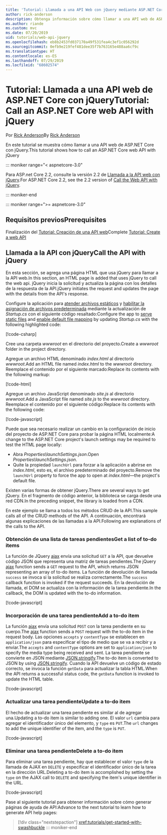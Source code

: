 ```yaml
---
title: 'Tutorial: Llamada a una API Web con jQuery mediante ASP.NET Core'
author: rick-anderson
description: Obtenga información sobre cómo llamar a una API web de ASP.NET Core con jQuery.
ms.author: riande
ms.custom: mvc
ms.date: 07/20/2019
uid: tutorials/web-api-jquery
ms.openlocfilehash: eb8b2453fd037170a49f531fea4c3ef1c056292d
ms.sourcegitcommit: 0efb9e219fef481dee35f7b763165e488aa6cf9c
ms.translationtype: HT
ms.contentlocale: es-ES
ms.lasthandoff: 07/29/2019
ms.locfileid: "68602574"
---
```

# <a name="tutorial-call-an-aspnet-core-web-api-with-jquery"></a><span data-ttu-id="cffd5-103">Tutorial: Llamada a una API web de ASP.NET Core con jQuery</span><span class="sxs-lookup"><span data-stu-id="cffd5-103">Tutorial: Call an ASP.NET Core web API with jQuery</span></span>

<span data-ttu-id="cffd5-104">Por [Rick Anderson](https://twitter.com/RickAndMSFT)</span><span class="sxs-lookup"><span data-stu-id="cffd5-104">By [Rick Anderson](https://twitter.com/RickAndMSFT)</span></span>

<span data-ttu-id="cffd5-105">En este tutorial se muestra cómo llamar a una API web de ASP.NET Core con jQuery.</span><span class="sxs-lookup"><span data-stu-id="cffd5-105">This tutorial shows how to call an ASP.NET Core web API with jQuery</span></span>

::: moniker range="< aspnetcore-3.0"

<span data-ttu-id="cffd5-106">Para ASP.net Core 2.2, consulte la versión 2.2 de [Llamada a la API web con jQuery](xref:tutorials/first-web-api#call-the-api-with-jquery).</span><span class="sxs-lookup"><span data-stu-id="cffd5-106">For ASP.NET Core 2.2, see the 2.2 version of [Call the Web API with jQuery](xref:tutorials/first-web-api#call-the-api-with-jquery).</span></span>

::: moniker-end

::: moniker range=">= aspnetcore-3.0"

## <a name="prerequisites"></a><span data-ttu-id="cffd5-107">Requisitos previos</span><span class="sxs-lookup"><span data-stu-id="cffd5-107">Prerequisites</span></span>

<span data-ttu-id="cffd5-108">Finalización del [Tutorial: Creación de una API web](xref:tutorials/first-web-api)</span><span class="sxs-lookup"><span data-stu-id="cffd5-108">Complete [Tutorial: Create a web API](xref:tutorials/first-web-api)</span></span>

## <a name="call-the-api-with-jquery"></a><span data-ttu-id="cffd5-109">Llamada a la API con jQuery</span><span class="sxs-lookup"><span data-stu-id="cffd5-109">Call the API with jQuery</span></span>

<span data-ttu-id="cffd5-110">En esta sección, se agrega una página HTML que usa jQuery para llamar a la API web.</span><span class="sxs-lookup"><span data-stu-id="cffd5-110">In this section, an HTML page is added that uses jQuery to call the web api.</span></span> <span data-ttu-id="cffd5-111">jQuery inicia la solicitud y actualiza la página con los detalles de la respuesta de la API.</span><span class="sxs-lookup"><span data-stu-id="cffd5-111">jQuery initiates the request and updates the page with the details from the API's response.</span></span>

<span data-ttu-id="cffd5-112">Configure la aplicación para [atender archivos estáticos](/dotnet/api/microsoft.aspnetcore.builder.staticfileextensions.usestaticfiles#Microsoft_AspNetCore_Builder_StaticFileExtensions_UseStaticFiles_Microsoft_AspNetCore_Builder_IApplicationBuilder_) y [habilitar la asignación de archivos predeterminada](/dotnet/api/microsoft.aspnetcore.builder.defaultfilesextensions.usedefaultfiles#Microsoft_AspNetCore_Builder_DefaultFilesExtensions_UseDefaultFiles_Microsoft_AspNetCore_Builder_IApplicationBuilder_) mediante la actualización de *Startup.cs* con el siguiente código resaltado:</span><span class="sxs-lookup"><span data-stu-id="cffd5-112">Configure the app to [serve static files](/dotnet/api/microsoft.aspnetcore.builder.staticfileextensions.usestaticfiles#Microsoft_AspNetCore_Builder_StaticFileExtensions_UseStaticFiles_Microsoft_AspNetCore_Builder_IApplicationBuilder_) and [enable default file mapping](/dotnet/api/microsoft.aspnetcore.builder.defaultfilesextensions.usedefaultfiles#Microsoft_AspNetCore_Builder_DefaultFilesExtensions_UseDefaultFiles_Microsoft_AspNetCore_Builder_IApplicationBuilder_) by updating *Startup.cs* with the following highlighted code:</span></span>

[!code-csharp[](first-web-api/samples/3.0/TodoApi/StartupJquery.cs?highlight=8-9&name=snippet_configure)]

<span data-ttu-id="cffd5-113">Cree una carpeta *wwwroot* en el directorio del proyecto.</span><span class="sxs-lookup"><span data-stu-id="cffd5-113">Create a *wwwroot* folder in the project directory.</span></span>

<span data-ttu-id="cffd5-114">Agregue un archivo HTML denominado *index.html* al directorio *wwwroot*.</span><span class="sxs-lookup"><span data-stu-id="cffd5-114">Add an HTML file named *index.html* to the *wwwroot* directory.</span></span> <span data-ttu-id="cffd5-115">Reemplace el contenido por el siguiente marcado:</span><span class="sxs-lookup"><span data-stu-id="cffd5-115">Replace its contents with the following markup:</span></span>

[!code-html[](first-web-api/samples/3.0/TodoApi/wwwroot/index.html)]

<span data-ttu-id="cffd5-116">Agregue un archivo JavaScript denominado *site.js* al directorio *wwwroot*.</span><span class="sxs-lookup"><span data-stu-id="cffd5-116">Add a JavaScript file named *site.js* to the *wwwroot* directory.</span></span> <span data-ttu-id="cffd5-117">Reemplace el contenido por el siguiente código:</span><span class="sxs-lookup"><span data-stu-id="cffd5-117">Replace its contents with the following code:</span></span>

[!code-javascript[](first-web-api/samples/3.0/TodoApi/wwwroot/site.js?name=snippet_SiteJs)]

<span data-ttu-id="cffd5-118">Puede que sea necesario realizar un cambio en la configuración de inicio del proyecto de ASP.NET Core para probar la página HTML localmente:</span><span class="sxs-lookup"><span data-stu-id="cffd5-118">A change to the ASP.NET Core project's launch settings may be required to test the HTML page locally:</span></span>

* <span data-ttu-id="cffd5-119">Abra *Properties\launchSettings.json*.</span><span class="sxs-lookup"><span data-stu-id="cffd5-119">Open *Properties\launchSettings.json*.</span></span>
* <span data-ttu-id="cffd5-120">Quite la propiedad `launchUrl` para forzar a la aplicación a abrirse en *index.html*, esto es, el archivo predeterminado del proyecto.</span><span class="sxs-lookup"><span data-stu-id="cffd5-120">Remove the `launchUrl` property to force the app to open at *index.html*&mdash;the project's default file.</span></span>

<span data-ttu-id="cffd5-121">Existen varias formas de obtener jQuery.</span><span class="sxs-lookup"><span data-stu-id="cffd5-121">There are several ways to get jQuery.</span></span> <span data-ttu-id="cffd5-122">En el fragmento de código anterior, la biblioteca se carga desde una red CDN.</span><span class="sxs-lookup"><span data-stu-id="cffd5-122">In the preceding snippet, the library is loaded from a CDN.</span></span>

<span data-ttu-id="cffd5-123">En este ejemplo se llama a todos los métodos CRUD de la API.</span><span class="sxs-lookup"><span data-stu-id="cffd5-123">This sample calls all of the CRUD methods of the API.</span></span> <span data-ttu-id="cffd5-124">A continuación, encontrará algunas explicaciones de las llamadas a la API.</span><span class="sxs-lookup"><span data-stu-id="cffd5-124">Following are explanations of the calls to the API.</span></span>

### <a name="get-a-list-of-to-do-items"></a><span data-ttu-id="cffd5-125">Obtención de una lista de tareas pendientes</span><span class="sxs-lookup"><span data-stu-id="cffd5-125">Get a list of to-do items</span></span>

<span data-ttu-id="cffd5-126">La función de JQuery [ajax](https://api.jquery.com/jquery.ajax/) envía una solicitud `GET` a la API, que devuelve código JSON que representa una matriz de tareas pendientes.</span><span class="sxs-lookup"><span data-stu-id="cffd5-126">The jQuery [ajax](https://api.jquery.com/jquery.ajax/) function sends a `GET` request to the API, which returns JSON representing an array of to-do items.</span></span> <span data-ttu-id="cffd5-127">La función de devolución de llamada `success` se invoca si la solicitud se realiza correctamente.</span><span class="sxs-lookup"><span data-stu-id="cffd5-127">The `success` callback function is invoked if the request succeeds.</span></span> <span data-ttu-id="cffd5-128">En la devolución de llamada, el DOM se actualiza con la información de la tarea pendiente.</span><span class="sxs-lookup"><span data-stu-id="cffd5-128">In the callback, the DOM is updated with the to-do information.</span></span>

[!code-javascript[](first-web-api/samples/3.0/TodoApi/wwwroot/site.js?name=snippet_GetData)]

### <a name="add-a-to-do-item"></a><span data-ttu-id="cffd5-129">Incorporación de una tarea pendiente</span><span class="sxs-lookup"><span data-stu-id="cffd5-129">Add a to-do item</span></span>

<span data-ttu-id="cffd5-130">La función [ajax](https://api.jquery.com/jquery.ajax/) envía una solicitud `POST` con la tarea pendiente en su cuerpo.</span><span class="sxs-lookup"><span data-stu-id="cffd5-130">The [ajax](https://api.jquery.com/jquery.ajax/) function sends a `POST` request with the to-do item in the request body.</span></span> <span data-ttu-id="cffd5-131">Las opciones `accepts` y `contentType` se establecen en `application/json` para especificar el tipo de medio que se va a recibir y a enviar.</span><span class="sxs-lookup"><span data-stu-id="cffd5-131">The `accepts` and `contentType` options are set to `application/json` to specify the media type being received and sent.</span></span> <span data-ttu-id="cffd5-132">La tarea pendiente se convierte en JSON mediante [JSON.stringify](https://developer.mozilla.org/docs/Web/JavaScript/Reference/Global_Objects/JSON/stringify).</span><span class="sxs-lookup"><span data-stu-id="cffd5-132">The to-do item is converted to JSON by using [JSON.stringify](https://developer.mozilla.org/docs/Web/JavaScript/Reference/Global_Objects/JSON/stringify).</span></span> <span data-ttu-id="cffd5-133">Cuando la API devuelve un código de estado correcto, se invoca la función `getData` para actualizar la tabla HTML.</span><span class="sxs-lookup"><span data-stu-id="cffd5-133">When the API returns a successful status code, the `getData` function is invoked to update the HTML table.</span></span>

[!code-javascript[](first-web-api/samples/3.0/TodoApi/wwwroot/site.js?name=snippet_AddItem)]

### <a name="update-a-to-do-item"></a><span data-ttu-id="cffd5-134">Actualizar una tarea pendiente</span><span class="sxs-lookup"><span data-stu-id="cffd5-134">Update a to-do item</span></span>

<span data-ttu-id="cffd5-135">El hecho de actualizar una tarea pendiente es similar al de agregar una.</span><span class="sxs-lookup"><span data-stu-id="cffd5-135">Updating a to-do item is similar to adding one.</span></span> <span data-ttu-id="cffd5-136">El valor `url` cambia para agregar el identificador único del elemento, y `type` es `PUT`.</span><span class="sxs-lookup"><span data-stu-id="cffd5-136">The `url` changes to add the unique identifier of the item, and the `type` is `PUT`.</span></span>

[!code-javascript[](first-web-api/samples/3.0/TodoApi/wwwroot/site.js?name=snippet_AjaxPut)]

### <a name="delete-a-to-do-item"></a><span data-ttu-id="cffd5-137">Eliminar una tarea pendiente</span><span class="sxs-lookup"><span data-stu-id="cffd5-137">Delete a to-do item</span></span>

<span data-ttu-id="cffd5-138">Para eliminar una tarea pendiente, hay que establecer el valor `type` de la llamada de AJAX en `DELETE` y especificar el identificador único de la tarea en la dirección URL.</span><span class="sxs-lookup"><span data-stu-id="cffd5-138">Deleting a to-do item is accomplished by setting the `type` on the AJAX call to `DELETE` and specifying the item's unique identifier in the URL.</span></span>

[!code-javascript[](first-web-api/samples/3.0/TodoApi/wwwroot/site.js?name=snippet_AjaxDelete)]

<span data-ttu-id="cffd5-139">Pase al siguiente tutorial para obtener información sobre cómo generar páginas de ayuda de API:</span><span class="sxs-lookup"><span data-stu-id="cffd5-139">Advance to the next tutorial to learn how to generate API help pages:</span></span>

> [!div class="nextstepaction"]
> <xref:tutorials/get-started-with-swashbuckle>
::: moniker-end